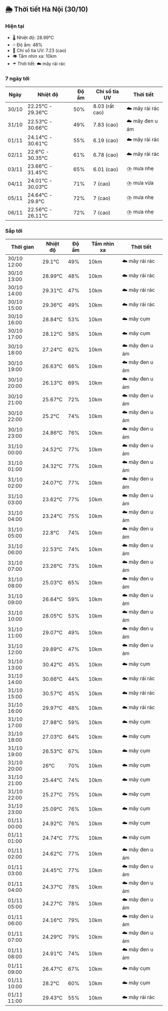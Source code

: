 ## 🌦️ Thời tiết Hà Nội (30/10)

### Hiện tại

- 🌡️ Nhiệt độ: 28.99℃
- 💦 Độ ẩm: 48%
- 🌟 Chỉ số tia UV: 7.23 (cao)
- 👁️ Tầm nhìn xa: 10km
- ☂️ Thời tiết: ☁️ mây rải rác

### 7 ngày tới

| Ngày | Nhiệt độ | Độ ẩm | Chỉ số tia UV | Thời tiết |
| --- | --- | --- | --- | --- |
| 30/10 | 22.25℃ - 29.36℃ | 50% | 8.03 (rất cao) | ☁️ mây rải rác |
| 31/10 | 22.53℃ - 30.66℃ | 49% | 7.83 (cao) | ☁️ mây đen u ám |
| 01/11 | 24.14℃ - 30.61℃ | 55% | 6.19 (cao) | ☁️ mây rải rác |
| 02/11 | 22.6℃ - 30.35℃ | 61% | 6.78 (cao) | ☁️ mây rải rác |
| 03/11 | 23.66℃ - 31.45℃ | 65% | 6.01 (cao) | ⛈️ mưa nhẹ |
| 04/11 | 24.01℃ - 30.03℃ | 71% | 7 (cao) | ⛈️ mưa vừa |
| 05/11 | 24.64℃ - 29.8℃ | 72% | 7 (cao) | ⛈️ mưa nhẹ |
| 06/11 | 22.56℃ - 26.11℃ | 72% | 7 (cao) | ⛈️ mưa nhẹ |

### Sắp tới

| Thời gian | Nhiệt độ | Độ ẩm | Tầm nhìn xa | Thời tiết |
| --- | --- | --- | --- | --- |
| 30/10 12:00 | 29.1℃ | 49% | 10km | ☁️ mây rải rác |
| 30/10 13:00 | 28.99℃ | 48% | 10km | ☁️ mây rải rác |
| 30/10 14:00 | 29.31℃ | 47% | 10km | ☁️ mây rải rác |
| 30/10 15:00 | 29.36℃ | 49% | 10km | ☁️ mây rải rác |
| 30/10 16:00 | 28.84℃ | 53% | 10km | ☁️ mây cụm |
| 30/10 17:00 | 28.12℃ | 58% | 10km | ☁️ mây cụm |
| 30/10 18:00 | 27.24℃ | 62% | 10km | ☁️ mây đen u ám |
| 30/10 19:00 | 26.63℃ | 66% | 10km | ☁️ mây đen u ám |
| 30/10 20:00 | 26.13℃ | 69% | 10km | ☁️ mây đen u ám |
| 30/10 21:00 | 25.67℃ | 72% | 10km | ☁️ mây đen u ám |
| 30/10 22:00 | 25.2℃ | 74% | 10km | ☁️ mây đen u ám |
| 30/10 23:00 | 24.86℃ | 76% | 10km | ☁️ mây đen u ám |
| 31/10 00:00 | 24.52℃ | 77% | 10km | ☁️ mây đen u ám |
| 31/10 01:00 | 24.32℃ | 77% | 10km | ☁️ mây đen u ám |
| 31/10 02:00 | 24.07℃ | 77% | 10km | ☁️ mây đen u ám |
| 31/10 03:00 | 23.62℃ | 77% | 10km | ☁️ mây đen u ám |
| 31/10 04:00 | 23.24℃ | 75% | 10km | ☁️ mây đen u ám |
| 31/10 05:00 | 22.8℃ | 74% | 10km | ☁️ mây đen u ám |
| 31/10 06:00 | 22.53℃ | 74% | 10km | ☁️ mây đen u ám |
| 31/10 07:00 | 23.26℃ | 73% | 10km | ☁️ mây đen u ám |
| 31/10 08:00 | 25.03℃ | 65% | 10km | ☁️ mây đen u ám |
| 31/10 09:00 | 26.64℃ | 59% | 10km | ☁️ mây đen u ám |
| 31/10 10:00 | 28.05℃ | 53% | 10km | ☁️ mây đen u ám |
| 31/10 11:00 | 29.07℃ | 49% | 10km | ☁️ mây đen u ám |
| 31/10 12:00 | 29.89℃ | 47% | 10km | ☁️ mây đen u ám |
| 31/10 13:00 | 30.42℃ | 45% | 10km | ☁️ mây cụm |
| 31/10 14:00 | 30.66℃ | 44% | 10km | ☁️ mây rải rác |
| 31/10 15:00 | 30.57℃ | 45% | 10km | ☁️ mây rải rác |
| 31/10 16:00 | 29.97℃ | 48% | 10km | ☁️ mây rải rác |
| 31/10 17:00 | 27.98℃ | 59% | 10km | ☁️ mây cụm |
| 31/10 18:00 | 27.03℃ | 64% | 10km | ☁️ mây cụm |
| 31/10 19:00 | 26.53℃ | 67% | 10km | ☁️ mây cụm |
| 31/10 20:00 | 26℃ | 70% | 10km | ☁️ mây cụm |
| 31/10 21:00 | 25.44℃ | 74% | 10km | ☁️ mây cụm |
| 31/10 22:00 | 25.27℃ | 75% | 10km | ☁️ mây cụm |
| 31/10 23:00 | 25.09℃ | 76% | 10km | ☁️ mây cụm |
| 01/11 00:00 | 24.92℃ | 76% | 10km | ☁️ mây cụm |
| 01/11 01:00 | 24.74℃ | 77% | 10km | ☁️ mây cụm |
| 01/11 02:00 | 24.62℃ | 77% | 10km | ☁️ mây đen u ám |
| 01/11 03:00 | 24.45℃ | 77% | 10km | ☁️ mây đen u ám |
| 01/11 04:00 | 24.37℃ | 78% | 10km | ☁️ mây đen u ám |
| 01/11 05:00 | 24.27℃ | 78% | 10km | ☁️ mây đen u ám |
| 01/11 06:00 | 24.16℃ | 79% | 10km | ☁️ mây đen u ám |
| 01/11 07:00 | 24.29℃ | 79% | 10km | ☁️ mây đen u ám |
| 01/11 08:00 | 24.91℃ | 74% | 10km | ☁️ mây đen u ám |
| 01/11 09:00 | 26.47℃ | 67% | 10km | ☁️ mây cụm |
| 01/11 10:00 | 28.2℃ | 60% | 10km | ☁️ mây cụm |
| 01/11 11:00 | 29.43℃ | 55% | 10km | ☁️ mây rải rác |
